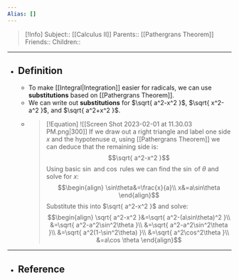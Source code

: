 ```yaml
---
Alias: []
---
```

> [!Info]
> Subject:: [[Calculus II]]
> Parents:: [[Pathergrans Theorem]]
> Friends:: 
> Children:: 
---
- ## Definition
	- To make [[Integral|Integration]] easier for radicals, we can use **substitutions** based on [[Pathergrans Theorem]].
	- We can write out **substitutions** for $\sqrt{ a^2-x^2 }$, $\sqrt{ x^2-a^2 }$, and $\sqrt{ a^2+x^2 }$.
	- > [!Equation]
	  > ![[Screen Shot 2023-02-01 at 11.30.03 PM.png|300]]
	  > If we draw out a right triangle and label one side $x$ and the hypotenuse $a$, using [[Pathergrans Theorem]] we can deduce that the remaining side is:
	  > $$\sqrt{ a^2-x^2 }$$
	  > Using basic $\sin$ and $\cos$ rules we can find the $\sin$ of $\theta$ and solve for $x$:
	  > $$\begin{align}
	  > \sin\theta&=\frac{x}{a}\\
	  > x&=a\sin\theta
	  > \end{align}$$
	  > Substitute this into $\sqrt{ a^2-x^2 }$  and solve:
	  > $$\begin{align}
	  > \sqrt{ a^2-x^2 }&=\sqrt{ a^2-(a\sin\theta)^2 }\\
	  > &=\sqrt{ a^2-a^2\sin^2\theta }\\
	  > &=\sqrt{ a^2-a^2\sin^2\theta }\\
	  > &=\sqrt{ a^2(1-\sin^2\theta) }\\
	  > &=\sqrt{ a^2\cos^2\theta }\\
	  > &=a\cos \theta
	  > \end{align}$$
---
- ## Reference